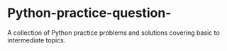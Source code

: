 # Python-practice-question-
A collection of Python practice problems and solutions covering basic to intermediate topics.
